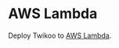 # AWS Lambda

Deploy Twikoo to [AWS Lambda](https://docs.aws.amazon.com/lambda/latest/dg/urls-invocation.html).
